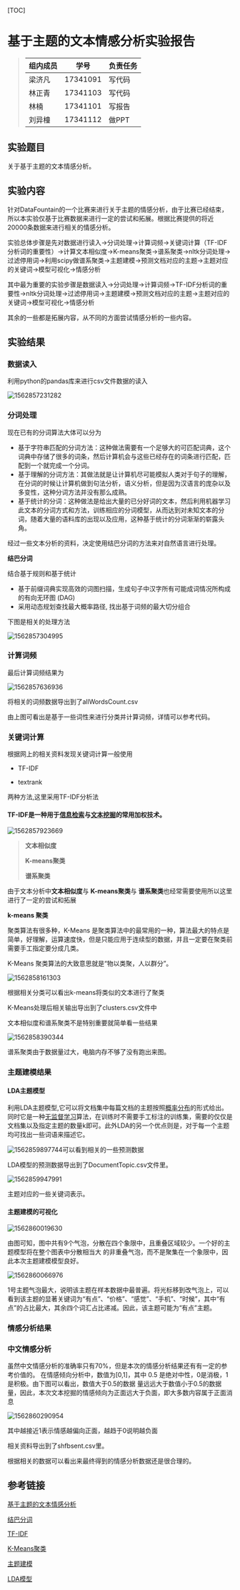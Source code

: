 [TOC]
# 基于主题的文本情感分析实验报告

>| 组内成员 | 学号     | 负责任务 |
>| -------- | -------- | -------- |
>| 梁济凡   | 17341091 | 写代码   |
>| 林正青   | 17341103 | 写代码   |
>| 林楠     | 17341101 | 写报告   |
>| 刘异橦   | 17341112 | 做PPT    |
>
>

## 实验题目
关于基于主题的文本情感分析。
## 实验内容

针对DataFountain的一个比赛来进行关于主题的情感分析，由于比赛已经结束，所以本实验仅基于比赛数据来进行一定的尝试和拓展。根据比赛提供的将近20000条数据来进行相关的情感分析。

实验总体步骤是先对数据进行读入->分词处理->计算词频->关键词计算（TF-IDF分析词的重要性）->计算文本相似度->K-means聚类->谱系聚类->nltk分词处理->过滤停用词->利用scipy做谱系聚类->主题建模->预测文档对应的主题->主题对应的关键词->模型可视化->情感分析

其中最为重要的实验步骤是数据读入->分词处理->计算词频->TF-IDF分析词的重要性->nltk分词处理->过滤停用词->主题建模->预测文档对应的主题->主题对应的关键词->模型可视化->情感分析

其余的一些都是拓展内容，从不同的方面尝试情感分析的一些内容。

## 实验结果

### 数据读入

利用python的pandas库来进行csv文件数据的读入

![1562857231282](1562857231282.png)


### 分词处理

现在已有的分词算法大体可以分为




- 基于字符串匹配的分词方法：这种做法需要有一个足够大的可匹配词典，这个词典中存储了很多的词条，然后计算机会与这些已经存在的词条进行匹配，匹配到一个就完成一个分词。
- 基于理解的分词方法：其做法就是让计算机尽可能模拟人类对于句子的理解，在分词的时候让计算机做到句法分析，语义分析，但是因为汉语言的庞杂以及多变性，这种分词方法并没有那么成熟。
- 基于统计的分词：这种做法是给出大量的已分好词的文本，然后利用机器学习此文本的分词方式和方法，训练相应的分词模型，从而达到对未知文本的分词，随着大量的语料库的出现以及应用，这种基于统计的分词渐渐的崭露头角。

经过一些文本分析的资料，决定使用结巴分词的方法来对自然语言进行处理。

**结巴分词**

结合基于规则和基于统计

- 基于前缀词典实现高效的词图扫描，生成句子中汉字所有可能成词情况所构成的有向无环图 (DAG)
- 采用动态规划查找最大概率路径, 找出基于词频的最大切分组合

下图是相关的处理方法

![1562857304995](1562857304995.png)

### 计算词频

最后计算词频结果为

![1562857636936](1562857636936.png)

将相关的词频数据导出到了allWordsCount.csv

由上图可看出是基于一些词性来进行分类并计算词频，详情可以参考代码。

### 关键词计算

根据网上的相关资料发现关键词计算一般使用

- TF-IDF

- textrank

两种方法,这里采用TF-IDF分析法

#### **TF-IDF**是一种用于[信息检索](https://zh.wikipedia.org/wiki/%E8%B3%87%E8%A8%8A%E6%AA%A2%E7%B4%A2)与[文本挖掘](https://zh.wikipedia.org/wiki/%E6%96%87%E6%9C%AC%E6%8C%96%E6%8E%98)的常用加权技术。

![1562857923669](1562857923669.png)

> **文本相似度**
>
> **K-means聚类**
>
> **谱系聚类**

由于文本分析中**文本相似度**与 **K-means聚类**与 **谱系聚类**也经常需要使用所以这里进行了一定的尝试和拓展

**k-means 聚类**

聚类算法有很多种，K-Means 是聚类算法中的最常用的一种，算法最大的特点是简单，好理解，运算速度快，但是只能应用于连续型的数据，并且一定要在聚类前需要手工指定要分成几类。

K-Means 聚类算法的大致意思就是“物以类聚，人以群分”。

![1562858161303](1562858185106.png)

根据相关分类可以看出k-means将类似的文本进行了聚类

K-Means处理后相关输出导出到了clusters.csv文件中

文本相似度和谱系聚类不是特别重要就简单看一些结果

![1562858390344](1562858390344.png)

谱系聚类由于数据量过大，电脑内存不够了没有跑出来图。

### 主题建模结果

#### LDA主题模型

利用LDA主题模型,它可以将文档集中每篇文档的主题按照[概率分布](https://zh.wikipedia.org/wiki/%E6%A6%82%E7%8E%87%E5%88%86%E5%B8%83)的形式给出。同时它是一种[无监督学习](https://zh.wikipedia.org/wiki/%E9%9D%9E%E7%9B%A3%E7%9D%A3%E5%BC%8F%E5%AD%B8%E7%BF%92)算法，在训练时不需要手工标注的训练集，需要的仅仅是文档集以及指定主题的数量k即可。此外LDA的另一个优点则是，对于每一个主题均可找出一些词语来描述它。

![1562859897744](1562859897744.png)可以看到相关的一些预测数据

LDA模型的预测数据导出到了DocumentTopic.csv文件里。

![1562859947991](1562859947991.png)

主题对应的一些关键词表示。

#### 主题建模的可视化

![1562860019630](1562860019630.png)

由图可知，图中共有9个气泡，分散在四个象限中，且重叠区域较少。一个好的主题模型将在整个图表中分散相当大
的非重叠气泡，而不是聚集在一个象限中，因此本次主题建模模型良好。

![1562860066976](1562860066976.png)

1号主题气泡最大，说明该主题在样本数据中最普遍。将光标移到改气泡上，可以看到该主题的显著关键词为“有点”、“价格”、“感觉”、“手机”、“时候”，其中“有点”的占比最大，其余四个词汇占比递减。因此，该主题可能为“有点”主题。

### 情感分析结果

### 中文情感分析
虽然中文情感分析的准确率只有70%，但是本次的情感分析结果还有有一定的参考价值的。
在情感倾向分析中，数值为[0,1]，其中 0.5 是绝对中性，0是消极，1是积极。由下图可以看出，数值大于0.5的数据
量远远大于数值小于0.5的数据量，因此，本次文本挖掘的情感倾向为正面远大于负面，即大多数内容属于正面消息

![1562860290954](1562860290954.png)

其中越接近1表示情感越偏向正面，越趋于0说明越负面

相关资料导出到了shfbsent.csv里。

根据相关的数据可以看出来最终得到的情感分析数据还是很合理的。

## 参考链接

[基于主题的文本情感分析](https://www.datafountain.cn/competitions/268/datasets?tdsourcetag=s_pctim_aiomsg)

[结巴分词](https://github.com/fxsjy/jieba)

[TF-IDF](https://zh.wikipedia.org/wiki/Tf-idf)

[K-Means聚类](https://blog.csdn.net/huangfei711/article/details/78480078)

[主题建模](https://zh.wikipedia.org/wiki/%E4%B8%BB%E9%A2%98%E6%A8%A1%E5%9E%8B)

[LDA模型](https://zh.wikipedia.org/wiki/%E4%B8%BB%E9%A2%98%E6%A8%A1%E5%9E%8B)